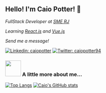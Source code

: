 ### 


<h2> Hello! I'm Caio Potter! 👋</h2>
<p><em>FullStack Developer at <a href="https://www.rio.rj.gov.br/web/rioeduca/sme/">SME RJ</a>
</em></p>
<p><em>Learning <a href="https://reactjs.org/">React.js</a> and <a href="https://vuejs.org/">Vue.js</a>
</em></p>

<p><em>Send me a message!</em></p>

[![Linkedin: caiopotter](https://img.shields.io/badge/-caiopotter-blue?style=flat-square&logo=Linkedin&logoColor=white&link=https://www.linkedin.com/in/caiopotter/)](https://www.linkedin.com/in/caiopotter/)
[![Twitter: caiopotter94](https://img.shields.io/twitter/follow/caiopotter94?style=social)](https://twitter.com/caiopotter94)

### <img src="https://media.giphy.com/media/VgCDAzcKvsR6OM0uWg/giphy.gif" width="50"> A little more about me... 

[![Top Langs](https://github-readme-stats.vercel.app/api/top-langs/?username=caiopotter&exclude_repo=Compilador_PLY_YACC&theme=vue-dark)](https://github.com/anuraghazra/github-readme-stats)
[![Caio's GitHub stats](https://github-readme-stats.vercel.app/api?username=caiopotter&show_icons=true&theme=vue-dark)](https://github.com/anuraghazra/github-readme-stats)


